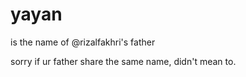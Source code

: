 # yayan
is the name of @rizalfakhri's father

sorry if ur father share the same name, didn't mean to.
